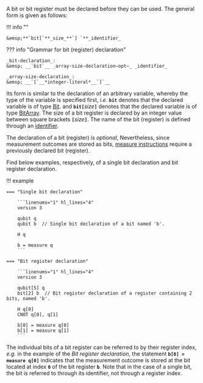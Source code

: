 A bit or bit register must be declared before they can be used.
The general form is given as follows:

!!! info "" 
    
    &emsp;**`bit[`**_size_**`] `**_identifier_

??? info "Grammar for bit (register) declaration"
    
    _bit-declaration_:  
    &emsp; __`bit`__ _array-size-declaration~opt~_ _identifier_

    _array-size-declaration_:  
    &emsp; __`[`__*integer-literal*__`]`__  

Its form is similar to the declaration of an arbitrary variable,
whereby the type of the variable is specified first, _i.e._ 
**`bit`** denotes that the declared variable is of type [Bit](../types.md).
and **`bit[`**_size_**`]`**
denotes that the declared variable is of type [BitArray](../types.md).
The size of a bit register is declared by an integer value between square brackets **`[`**_size_**`]`**.
The name of the bit (register) is defined through an [identifier](../tokens/identifiers.md). 

The declaration of a bit (register) is _optional_,
Nevertheless, since measurement outcomes are stored as bits,
[measure instructions](measure_instructions.md) require a previously declared bit (register).

Find below examples, respectively, of a single bit declaration and bit register declaration.

!!! example

    === "Single bit declaration"

        ```linenums="1" hl_lines="4"
        version 3

        qubit q
        qubit b  // Single bit declaration of a bit named 'b'.

        H q

        b = measure q
        ```
    
    === "Bit register declaration"

        ```linenums="1" hl_lines="4"
        version 3

        qubit[5] q
        bit[2] b  // Bit register declaration of a register containing 2 bits, named 'b'.

        H q[0]
        CNOT q[0], q[1]

        b[0] = measure q[0]
        b[1] = measure q[1]
        ```

The individual bits of a bit register can be referred to by their register index,
_e.g._ in the example of the _Bit register declaration_,
the statement **`b[0] = measure q[0]`** indicates that the measurement outcome is stored at the bit
located at index **`0`** of the bit register **`b`**. 
Note that in the case of a single bit, the bit is referred to through its identifier,
not through a register index.